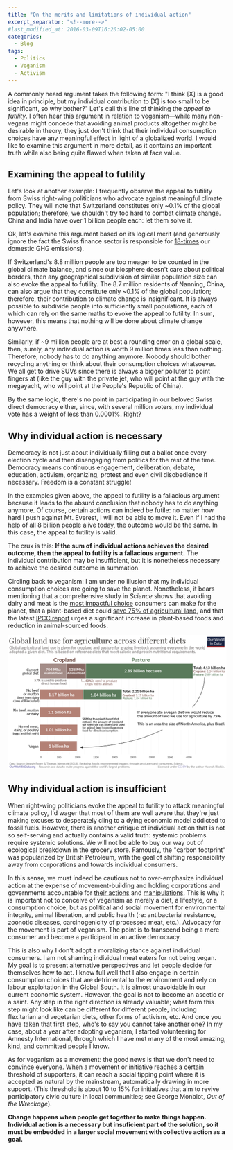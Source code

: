 ```yaml
---
title: "On the merits and limitations of individual action"
excerpt_separator: "<!--more-->"
#last_modified_at: 2016-03-09T16:20:02-05:00
categories:
  - Blog
tags:
  - Politics
  - Veganism
  - Activism
---
```



A commonly heard argument takes the following form: "I think [X] is a good idea in principle, but my individual contribution to [X] is too small to be significant, so why bother?" Let's call this line of thinking the *appeal to futility*. I often hear this argument in relation to veganism—while many non-vegans might concede that avoiding animal products altogether might be desirable in theory, they just don't think that their individual consumption choices have any meaningful effect in light of a globalized world. I would like to examine this argument in more detail, as it contains an important truth while also being quite flawed when taken at face value.

## Examining the appeal to futility

Let's look at another example: I frequently observe the appeal to futility from Swiss right-wing politicians who advocate against meaningful climate policy. They will note that Switzerland constitutes only ~0.1% of the global population; therefore, we shouldn't try too hard to combat climate change. China and India have over 1 billion people each: let them solve it.

Ok, let's examine this argument based on its logical merit (and generously ignore the fact the Swiss finance sector is responsible for [18-times](https://www.mckinsey.com/ch/our-insights/klimastandort-schweiz) our domestic GHG emissions).

If Switzerland's 8.8 million people are too meager to be counted in the global climate balance, and since our biosphere doesn't care about political borders, then any geographical subdivision of similar population size can also evoke the appeal to futility. The 8.7 million residents of Nanning, China, can also argue that they constitute only ~0.1% of the global population; therefore, their contribution to climate change is insignificant. It is always possible to subdivide people into sufficiently small populations, each of which can rely on the same maths to evoke the appeal to futility. In sum, however, this means that nothing will be done about climate change anywhere.

Similarly, if ~9 million people are at best a rounding error on a global scale, then, surely, any individual action is worth 9 million times less than nothing. Therefore, nobody has to do anything anymore. Nobody should bother recycling anything or think about their consumption choices whatsoever. We all get to drive SUVs since there is always a bigger polluter to point fingers at (like the guy with the private jet, who will point at the guy with the megayacht, who will point at the People's Republic of China).

By the same logic, there's no point in participating in our beloved Swiss direct democracy either, since, with several million voters, my individual vote has a weight of less than 0.0001%. Right?

## Why individual action is necessary

Democracy is not just about individually filling out a ballot once every election cycle and then disengaging from politics for the rest of the time. Democracy means continuous engagement, deliberation, debate, education, activism, organizing, protest and even civil disobedience if necessary. Freedom is a constant struggle!

In the examples given above, the appeal to futility is a fallacious argument because it leads to the absurd conclusion that nobody has to do anything anymore. Of course, certain actions can indeed be futile: no matter how hard I push against Mt. Everest, I will not be able to move it. Even if I had the help of all 8 billion people alive today, the outcome would be the same. In this case, the appeal to futility is valid.

The crux is this: **If the sum of individual actions achieves the desired outcome, then the appeal to futility is a fallacious argument.** The individual contribution may be insufficient, but it is nonetheless necessary to achieve the desired outcome in summation.

Circling back to veganism: I am under no illusion that my individual consumption choices are going to save the planet. Nonetheless, it bears mentioning that a comprehensive study in *Science* shows that avoiding dairy and meat is the [most impactful choice](https://www.theguardian.com/environment/2018/may/31/avoiding-meat-and-dairy-is-single-biggest-way-to-reduce-your-impact-on-earth) consumers can make for the planet, that a plant-based diet could [save 75% of agricultural land](https://ourworldindata.org/land-use-diets), and that the latest [IPCC report](https://www.ipcc.ch/srccl/chapter/chapter-5/) urges a significant increase in plant-based foods and reduction in animal-sourced foods.

![Figure showing that if everyone ate a plant-based diet, we would reduce the amount of land we use for agriculture by 75%](../assets/images/diets-land-use.png)


## Why individual action is insufficient

When right-wing politicians evoke the appeal to futility to attack meaningful climate policy, I'd wager that most of them are well aware that they're just making excuses to desperately cling to a dying economic model addicted to fossil fuels. However, there is another critique of individual action that is not so self-serving and actually contains a valid truth: systemic problems require systemic solutions. We will not be able to buy our way out of ecological breakdown in the grocery store. Famously, the "carbon footprint" was popularized by British Petroleum, with the goal of shifting responsibility away from corporations and towards individual consumers.

In this sense, we must indeed be cautious not to over-emphasize individual action at the expense of movement-building and holding corporations and governments accountable for [their actions](https://www.theguardian.com/sustainable-business/2017/jul/10/100-fossil-fuel-companies-investors-responsible-71-global-emissions-cdp-study-climate-change) and [manipulations](https://www.scientificamerican.com/article/exxon-knew-about-climate-change-almost-40-years-ago/). This is why it is important not to conceive of veganism as merely a diet, a lifestyle, or a consumption choice, but as political and social movement for environmental integrity, animal liberation, and public health (re: antibacterial resistance, zoonotic diseases, carcinogenicity of processed meat, etc.). Advocacy for the movement is part of veganism. The point is to transcend being a mere consumer and become a participant in an active democracy.

This is also why I don't adopt a moralizing stance against individual consumers. I am not shaming individual meat eaters for not being vegan. My goal is to present alternative perspectives and let people decide for themselves how to act. I know full well that I also engage in certain consumption choices that are detrimental to the environment and rely on labour exploitation in the Global South. It is almost unavoidable in our current economic system. However, the goal is not to become an ascetic or a saint. Any step in the right direction is already valuable; what form this step might look like can be different for different people, including flexitarian and vegetarian diets, other forms of activism, etc. And once you have taken that first step, who's to say you cannot take another one? In my case, about a year after adopting veganism, I started volunteering for Amnesty International, through which I have met many of the most amazing, kind, and committed people I know.

As for veganism as a movement: the good news is that we don't need to convince everyone. When a movement or initiative reaches a certain threshold of supporters, it can reach a social tipping point where it is accepted as natural by the mainstream, automatically drawing in more support. (This threshold is about 10 to 15% for initiatives that aim to revive participatory civic culture in local communities; see George Monbiot, *Out of the Wreckage*).

**Change happens when people get together to make things happen. Individual action is a necessary but insuficient part of the solution, so it must be embedded in a larger social movement with collective action as a goal.**
